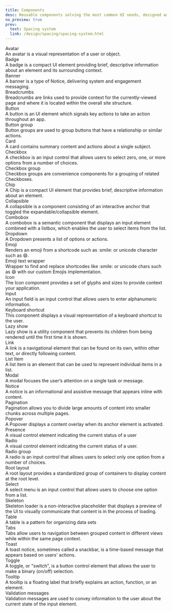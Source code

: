 ```yaml
---
title: Components
desc: Reusable components solving the most common UI needs, designed and built to be combined into UI patterns.
no_preview: true
prev:
  text: Spacing system
  link: /design/spacing/spacing-system.html
---
```


<!--

  Presumably store in each item's front matter (e.g. `avatar.md`):
  * {frontmatter.title}
  * {frontmatter.thumb}
  * {frontmatter.desc}
  * {frontmatter.status} badge (eventually); e.g. "New", "Ready", etc.

  <router-link class="dialtone-wall__item" to="/components/avatar.html">
    <div class="dialtone-wall__image"><img class="dialtone-wall__thumb" alt="" :src="$withBase('/assets/images/components/{frontmatter.thumb}.png')"></div>
    <div class="dialtone-wall__details">
      <div class="dialtone-wall__title">
        <span class="dialtone-wall__title-text">{frontmatter.title}</span>
        <span class="d-badge d-badge d-bgc-green-100">{frontmatter.status}</span>
      </div>
      <div class="dialtone-wall__description">{frontmatter.desc}</div>
    </div>
  </router-link>

-->

<div class="dialtone-wall">
  <router-link class="dialtone-wall__item" to="/components/avatar.html">
    <div class="dialtone-wall__image"><img class="dialtone-wall__thumb" alt="" :src="$withBase('/assets/images/components/avatar.png')"></div>
    <div class="dialtone-wall__details">
      <div class="dialtone-wall__title">
        <span class="dialtone-wall__title-text">Avatar</span>
        <!-- <span class="d-badge d-badge d-bgc-green-100">Ready</span> -->
        <!-- <span class="d-badge d-badge--purple-500">New</span> -->
      </div>
      <div class="dialtone-wall__description">An avatar is a visual representation of a user or object.</div>
    </div>
  </router-link>
  <router-link class="dialtone-wall__item" to="/components/badge.html">
    <div class="dialtone-wall__image"><img class="dialtone-wall__thumb" alt="" :src="$withBase('/assets/images/components/badge.png')"></div>
    <div class="dialtone-wall__details">
      <div class="dialtone-wall__title">
        <span class="dialtone-wall__title-text">Badge</span>
      </div>
      <div class="dialtone-wall__description">A badge is a compact UI element providing brief, descriptive information about an element and its surrounding context.</div>
    </div>
  </router-link>
  <router-link class="dialtone-wall__item" to="/components/banner.html">
    <div class="dialtone-wall__image"><img class="dialtone-wall__thumb" alt="" :src="$withBase('/assets/images/components/banner.png')"></div>
    <div class="dialtone-wall__details">
      <div class="dialtone-wall__title">
        <span class="dialtone-wall__title-text">Banner</span>
      </div>
      <div class="dialtone-wall__description">A banner is a type of Notice, delivering system and engagement messaging.</div>
    </div>
  </router-link>
  <router-link class="dialtone-wall__item" to="/components/breadcrumbs.html">
    <div class="dialtone-wall__image"><img class="dialtone-wall__thumb" alt="" :src="$withBase('/assets/images/components/breadcrumbs.png')"></div>
    <div class="dialtone-wall__details">
      <div class="dialtone-wall__title">
        <span class="dialtone-wall__title-text">Breadcrumbs</span>
      </div>
      <div class="dialtone-wall__description">Breadcrumbs are links used to provide context for the currently-viewed page and where it is located within the overall site structure.</div>
    </div>
  </router-link>
  <router-link class="dialtone-wall__item" to="/components/button.html">
    <div class="dialtone-wall__image"><img class="dialtone-wall__thumb" alt="" :src="$withBase('/assets/images/components/button.png')"></div>
    <div class="dialtone-wall__details">
      <div class="dialtone-wall__title">
        <span class="dialtone-wall__title-text">Button</span>
      </div>
      <div class="dialtone-wall__description">A button is an UI element which signals key actions to take an action throughout an app.</div>
    </div>
  </router-link>
  <router-link class="dialtone-wall__item" to="/components/button_group.html">
    <div class="dialtone-wall__image"><img class="dialtone-wall__thumb" alt="" :src="$withBase('/assets/images/components/button-group.png')"></div>
    <div class="dialtone-wall__details">
      <div class="dialtone-wall__title">
        <span class="dialtone-wall__title-text">Button group</span>
      </div>
      <div class="dialtone-wall__description">Button groups are used to group buttons that have a relationship or similar actions.</div>
    </div>
  </router-link>
  <router-link class="dialtone-wall__item" to="/components/card.html">
    <div class="dialtone-wall__image"><img class="dialtone-wall__thumb" alt="" :src="$withBase('/assets/images/components/card.png')"></div>
    <div class="dialtone-wall__details">
      <div class="dialtone-wall__title">
        <span class="dialtone-wall__title-text">Card</span>
      </div>
      <div class="dialtone-wall__description">A card contains summary content and actions about a single subject.</div>
    </div>
  </router-link>
  <router-link class="dialtone-wall__item" to="/components/checkbox.html">
    <div class="dialtone-wall__image"><img class="dialtone-wall__thumb" alt="" :src="$withBase('/assets/images/components/checkbox.png')"></div>
    <div class="dialtone-wall__details">
      <div class="dialtone-wall__title">
        <span class="dialtone-wall__title-text">Checkbox</span>
      </div>
      <div class="dialtone-wall__description">A checkbox is an input control that allows users to select zero, one, or more options from a number of choices.
    </div>
    </div>
  </router-link>
  <router-link class="dialtone-wall__item" to="/components/checkbox_group.html">
    <div class="dialtone-wall__image"><img class="dialtone-wall__thumb" alt="" :src="$withBase('/assets/images/components/checkbox-group.png')"></div>
    <div class="dialtone-wall__details">
      <div class="dialtone-wall__title">
        <span class="dialtone-wall__title-text">Checkbox group</span>
      </div>
      <div class="dialtone-wall__description">Checkbox groups are convenience components for a grouping of related Checkboxes.</div>
    </div>
  </router-link>
  <router-link class="dialtone-wall__item" to="/components/chip.html">
    <div class="dialtone-wall__image"><img class="dialtone-wall__thumb" alt="" :src="$withBase('/assets/images/components/chip.png')"></div>
    <div class="dialtone-wall__details">
      <div class="dialtone-wall__title">
        <span class="dialtone-wall__title-text">Chip</span>
      </div>
      <div class="dialtone-wall__description">A Chip is a compact UI element that provides brief, descriptive information about an element.</div>
    </div>
  </router-link>
  <router-link class="dialtone-wall__item" to="/components/collapsible.html">
    <div class="dialtone-wall__image"><img class="dialtone-wall__thumb" alt="" :src="$withBase('/assets/images/components/collapsible.png')"></div>
    <div class="dialtone-wall__details">
      <div class="dialtone-wall__title">
        <span class="dialtone-wall__title-text">Collapsible</span>
      </div>
      <div class="dialtone-wall__description">A collapsible is a component consisting of an interactive anchor that toggled the expandable/collapsible element.</div>
    </div>
  </router-link>
  <router-link class="dialtone-wall__item" to="/components/combobox.html">
    <div class="dialtone-wall__image"><img class="dialtone-wall__thumb" alt="" :src="$withBase('/assets/images/components/combobox.png')"></div>
    <div class="dialtone-wall__details">
      <div class="dialtone-wall__title">
        <span class="dialtone-wall__title-text">Combobox</span>
      </div>
      <div class="dialtone-wall__description">A combobox is a semantic component that displays an input element combined with a listbox, which enables the user to select items from the list.</div>
    </div>
  </router-link>
  <router-link class="dialtone-wall__item" to="/components/dropdown.html">
    <div class="dialtone-wall__image"><img class="dialtone-wall__thumb" alt="" :src="$withBase('/assets/images/components/dropdown.png')"></div>
    <div class="dialtone-wall__details">
      <div class="dialtone-wall__title">
        <span class="dialtone-wall__title-text">Dropdown</span>
      </div>
      <div class="dialtone-wall__description">A Dropdown presents a list of options or actions.</div>
    </div>
  </router-link>
  <router-link class="dialtone-wall__item" to="/components/emoji.html">
    <div class="dialtone-wall__image"><img class="dialtone-wall__thumb" alt="" :src="$withBase('/assets/images/components/emoji.png')"></div>
    <div class="dialtone-wall__details">
      <div class="dialtone-wall__title">
        <span class="dialtone-wall__title-text">Emoji</span>
      </div>
      <div class="dialtone-wall__description">Renders an emoji from a shortcode such as :smile: or unicode character such as 😄.</div>
    </div>
  </router-link>
  <router-link class="dialtone-wall__item" to="/components/emoji_text_wrapper.html">
    <div class="dialtone-wall__image"><img class="dialtone-wall__thumb" alt="" :src="$withBase('/assets/images/components/emoji-text-wrapper.png')"></div>
    <div class="dialtone-wall__details">
      <div class="dialtone-wall__title">
        <span class="dialtone-wall__title-text">Emoji text wrapper</span>
      </div>
      <div class="dialtone-wall__description">Wrapper to find and replace shortcodes like :smile: or unicode chars such as 😄 with our custom Emojis implementation.</div>
    </div>
  </router-link>
  <router-link class="dialtone-wall__item" to="/components/icon.html">
    <div class="dialtone-wall__image"><img class="dialtone-wall__thumb" alt="" :src="$withBase('/assets/images/components/icon.png')"></div>
    <div class="dialtone-wall__details">
      <div class="dialtone-wall__title">
        <span class="dialtone-wall__title-text">Icon</span>
      </div>
      <div class="dialtone-wall__description">The Icon component provides a set of glyphs and sizes to provide context your application.</div>
    </div>
  </router-link>
  <router-link class="dialtone-wall__item" to="/components/input.html">
    <div class="dialtone-wall__image"><img class="dialtone-wall__thumb" alt="" :src="$withBase('/assets/images/components/input.png')"></div>
    <div class="dialtone-wall__details">
      <div class="dialtone-wall__title">
        <span class="dialtone-wall__title-text">Input</span>
      </div>
      <div class="dialtone-wall__description">An input field is an input control that allows users to enter alphanumeric information.</div>
    </div>
  </router-link>
  <router-link class="dialtone-wall__item" to="/components/keyboard_shortcut.html">
    <div class="dialtone-wall__image"><img class="dialtone-wall__thumb" alt="" :src="$withBase('/assets/images/components/keyboard-shortcut.png')"></div>
    <div class="dialtone-wall__details">
      <div class="dialtone-wall__title">
        <span class="dialtone-wall__title-text">Keyboard shortcut</span>
      </div>
      <div class="dialtone-wall__description">This component displays a visual representation of a keyboard shortcut to the user.</div>
    </div>
  </router-link>
  <router-link class="dialtone-wall__item" to="/components/lazy_show.html">
    <div class="dialtone-wall__image"><img class="dialtone-wall__thumb" alt="" :src="$withBase('/assets/images/components/lazy-show.png')"></div>
    <div class="dialtone-wall__details">
      <div class="dialtone-wall__title">
        <span class="dialtone-wall__title-text">Lazy show</span>
      </div>
      <div class="dialtone-wall__description">Lazy show is a utility component that prevents its children from being rendered until the first time it is shown.</div>
    </div>
  </router-link>
  <router-link class="dialtone-wall__item" to="/components/link.html">
    <div class="dialtone-wall__image"><img class="dialtone-wall__thumb" alt="" :src="$withBase('/assets/images/components/link.png')"></div>
    <div class="dialtone-wall__details">
      <div class="dialtone-wall__title">
        <span class="dialtone-wall__title-text">Link</span>
      </div>
      <div class="dialtone-wall__description">A link is a navigational element that can be found on its own, within other text, or directly following content.</div>
    </div>
  </router-link>
  <router-link class="dialtone-wall__item" to="/components/list_item.html">
    <div class="dialtone-wall__image"><img class="dialtone-wall__thumb" alt="" :src="$withBase('/assets/images/components/list-item.png')"></div>
    <div class="dialtone-wall__details">
      <div class="dialtone-wall__title">
        <span class="dialtone-wall__title-text">List Item</span>
      </div>
      <div class="dialtone-wall__description">A list item is an element that can be used to represent individual items in a list.</div>
    </div>
  </router-link>
  <router-link class="dialtone-wall__item" to="/components/modal.html">
    <div class="dialtone-wall__image"><img class="dialtone-wall__thumb" alt="" :src="$withBase('/assets/images/components/modal.png')"></div>
    <div class="dialtone-wall__details">
      <div class="dialtone-wall__title">
        <span class="dialtone-wall__title-text">Modal</span>
      </div>
      <div class="dialtone-wall__description">A modal focuses the user’s attention on a single task or message.</div>
    </div>
  </router-link>
  <router-link class="dialtone-wall__item" to="/components/notice.html">
    <div class="dialtone-wall__image"><img class="dialtone-wall__thumb" alt="" :src="$withBase('/assets/images/components/notice.png')"></div>
    <div class="dialtone-wall__details">
      <div class="dialtone-wall__title">
        <span class="dialtone-wall__title-text">Notice</span>
      </div>
      <div class="dialtone-wall__description">A notice is an informational and assistive message that appears inline with content.</div>
    </div>
  </router-link>
  <router-link class="dialtone-wall__item" to="/components/pagination.html">
    <div class="dialtone-wall__image"><img class="dialtone-wall__thumb" alt="" :src="$withBase('/assets/images/components/pagination.png')"></div>
    <div class="dialtone-wall__details">
      <div class="dialtone-wall__title">
        <span class="dialtone-wall__title-text">Pagination</span>
      </div>
      <div class="dialtone-wall__description">Pagination allows you to divide large amounts of content into smaller chunks across multiple pages.</div>
    </div>
  </router-link>
  <router-link class="dialtone-wall__item" to="/components/popover.html">
    <div class="dialtone-wall__image"><img class="dialtone-wall__thumb" alt="" :src="$withBase('/assets/images/components/popover.png')"></div>
    <div class="dialtone-wall__details">
      <div class="dialtone-wall__title">
        <span class="dialtone-wall__title-text">Popover</span>
      </div>
      <div class="dialtone-wall__description">A Popover displays a content overlay when its anchor element is activated.</div>
    </div>
  </router-link>
  <router-link class="dialtone-wall__item" to="/components/presence.html">
    <div class="dialtone-wall__image"><img class="dialtone-wall__thumb" alt="" :src="$withBase('/assets/images/components/presence.png')"></div>
    <div class="dialtone-wall__details">
      <div class="dialtone-wall__title">
        <span class="dialtone-wall__title-text">Presence</span>
      </div>
      <div class="dialtone-wall__description">A visual control element indicating the current status of a user</div>
    </div>
  </router-link>
  <router-link class="dialtone-wall__item" to="/components/radio.html">
    <div class="dialtone-wall__image"><img class="dialtone-wall__thumb" alt="" :src="$withBase('/assets/images/components/radio.png')"></div>
    <div class="dialtone-wall__details">
      <div class="dialtone-wall__title">
        <span class="dialtone-wall__title-text">Radio</span>
      </div>
      <div class="dialtone-wall__description">A visual control element indicating the current status of a user.</div>
    </div>
  </router-link>
  <router-link class="dialtone-wall__item" to="/components/radio_group.html">
    <div class="dialtone-wall__image"><img class="dialtone-wall__thumb" alt="" :src="$withBase('/assets/images/components/radio-group.png')"></div>
    <div class="dialtone-wall__details">
      <div class="dialtone-wall__title">
        <span class="dialtone-wall__title-text">Radio group</span>
      </div>
      <div class="dialtone-wall__description">A radio is an input control that allows users to select only one option from a number of choices.</div>
    </div>
  </router-link>
  <router-link class="dialtone-wall__item" to="/components/root_layout.html">
    <div class="dialtone-wall__image"><img class="dialtone-wall__thumb" alt="" :src="$withBase('/assets/images/components/root-layout.png')"></div>
    <div class="dialtone-wall__details">
      <div class="dialtone-wall__title">
        <span class="dialtone-wall__title-text">Root layout</span>
      </div>
      <div class="dialtone-wall__description">A root layout provides a standardized group of containers to display content at the root level.</div>
    </div>
  </router-link>
  <router-link class="dialtone-wall__item" to="/components/select.html">
    <div class="dialtone-wall__image"><img class="dialtone-wall__thumb" alt="" :src="$withBase('/assets/images/components/select.png')"></div>
    <div class="dialtone-wall__details">
      <div class="dialtone-wall__title">
        <span class="dialtone-wall__title-text">Select</span>
      </div>
      <div class="dialtone-wall__description">A select menu is an input control that allows users to choose one option from a list.</div>
    </div>
  </router-link>
  <router-link class="dialtone-wall__item" to="/components/skeleton.html">
    <div class="dialtone-wall__image"><img class="dialtone-wall__thumb" alt="" :src="$withBase('/assets/images/components/skeleton.png')"></div>
    <div class="dialtone-wall__details">
      <div class="dialtone-wall__title">
        <span class="dialtone-wall__title-text">Skeleton</span>
      </div>
      <div class="dialtone-wall__description">Skeleton loader is a non-interactive placeholder that displays a preview of the UI to visually communicate that content is in the process of loading.</div>
    </div>
  </router-link>
  <router-link class="dialtone-wall__item" to="/components/table.html">
    <div class="dialtone-wall__image"><img class="dialtone-wall__thumb" alt="" :src="$withBase('/assets/images/components/table.png')"></div>
    <div class="dialtone-wall__details">
      <div class="dialtone-wall__title">
        <span class="dialtone-wall__title-text">Table</span>
      </div>
      <div class="dialtone-wall__description">A table is a pattern for organizing data sets</div>
    </div>
  </router-link>
  <router-link class="dialtone-wall__item" to="/components/tabs.html">
    <div class="dialtone-wall__image"><img class="dialtone-wall__thumb" alt="" :src="$withBase('/assets/images/components/tabs.png')"></div>
    <div class="dialtone-wall__details">
      <div class="dialtone-wall__title">
        <span class="dialtone-wall__title-text">Tabs</span>
      </div>
      <div class="dialtone-wall__description">Tabs allow users to navigation between grouped content in different views while within the same page context.</div>
    </div>
  </router-link>
  <router-link class="dialtone-wall__item" to="/components/toast.html">
    <div class="dialtone-wall__image"><img class="dialtone-wall__thumb" alt="" :src="$withBase('/assets/images/components/toast.png')"></div>
    <div class="dialtone-wall__details">
      <div class="dialtone-wall__title">
        <span class="dialtone-wall__title-text">Toast</span>
      </div>
      <div class="dialtone-wall__description">A toast notice, sometimes called a snackbar, is a time-based message that appears based on users' actions.</div>
    </div>
  </router-link>
  <router-link class="dialtone-wall__item" to="/components/toggle.html">
    <div class="dialtone-wall__image"><img class="dialtone-wall__thumb" alt="" :src="$withBase('/assets/images/components/toggle.png')"></div>
    <div class="dialtone-wall__details">
      <div class="dialtone-wall__title">
        <span class="dialtone-wall__title-text">Toggle</span>
      </div>
      <div class="dialtone-wall__description">A toggle, or "switch", is a button control element that allows the user to make a binary (on/off) selection.</div>
    </div>
  </router-link>
  <router-link class="dialtone-wall__item" to="/components/tooltip.html">
    <div class="dialtone-wall__image"><img class="dialtone-wall__thumb" alt="" :src="$withBase('/assets/images/components/tooltip.png')"></div>
    <div class="dialtone-wall__details">
      <div class="dialtone-wall__title">
        <span class="dialtone-wall__title-text">Tooltip</span>
      </div>
      <div class="dialtone-wall__description">A tooltip is a floating label that briefly explains an action, function, or an element.</div>
    </div>
  </router-link>
  <router-link class="dialtone-wall__item" to="/components/validation_messages.html">
    <div class="dialtone-wall__image"><img class="dialtone-wall__thumb" alt="" :src="$withBase('/assets/images/components/validation-messages.png')"></div>
    <div class="dialtone-wall__details">
      <div class="dialtone-wall__title">
        <span class="dialtone-wall__title-text">Validation messages</span>
      </div>
      <div class="dialtone-wall__description">Validation messages are used to convey information to the user about the current state of the input element. </div>
    </div>
  </router-link>
</div>

